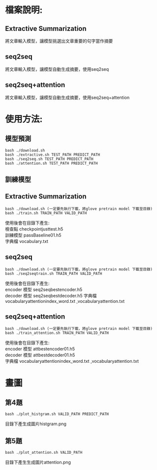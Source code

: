 
# 檔案說明:

## Extractive Summarization
將文章輸入模型，讓模型挑選出文章重要的句字當作摘要
## seq2seq
將文章輸入模型，讓模型自動生成摘要，使用seq2seq
## seq2seq+attention
將文章輸入模型，讓模型自動生成摘要，使用seq2seq+attention


# 使用方法:
## 模型預測

```
bash ./download.sh  
bash ./extractive.sh TEST_PATH PREDICT_PATH  
bash ./seq2seq.sh TEST_PATH PREDICT_PATH  
bash ./attention.sh TEST_PATH PREDICT_PATH  
```
## 訓練模型

## Extractive Summarization
```
bash ./download.sh (一定要先執行下載，將glove pretrain model 下載至目錄)  
bash ./train.sh TRAIN_PATH VALID_PATH
```
使用後會在目錄下產生:  
檢查點 checkpointjusttest.h5  
訓練模型 passBaseline01.h5  
字典檔 vocabulary.txt

## seq2seq
```
bash ./download.sh (一定要先執行下載，將glove pretrain model 下載至目錄)  
bash ./seq2seqtrain.sh TRAIN_PATH VALID_PATH 
```
使用後會在目錄下產生:   
encoder 模型 seq2seqbestencoder.h5  
decoder 模型 seq2seqbestdecoder.h5
字典檔 vocabularyattentionindex_word.txt ,vocabularyattention.txt

## seq2seq+attention
```
bash ./download.sh (一定要先執行下載，將glove pretrain model 下載至目錄)  
bash ./train_attention.sh TRAIN_PATH VALID_PATH
```
使用後會在目錄下產生:   
encoder 模型 attbestencoder01.h5  
decoder 模型 attbestdecoder01.h5  
字典檔 vocabularyattentionindex_word.txt ,vocabularyattention.txt

# 畫圖

## 第4題
```
bash ./plot_histgram.sh VALID_PATH PREDICT_PATH  
```
目錄下產生成圖片histgram.png
## 第5題
```
bash ./plot_attention.sh VALID_PATH  
```
目錄下產生生成圖片attention.png

